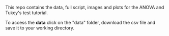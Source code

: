 This repo contains the data, full script, images and plots for the ANOVA and Tukey's test tutorial.

To access the __data__ click on the "data" folder, download the csv file and save it to your working directory.

